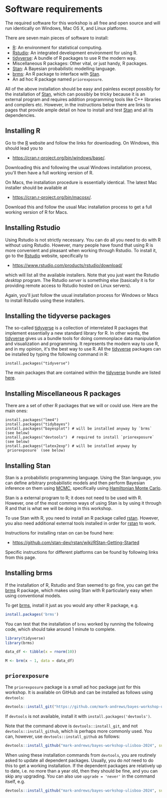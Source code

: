 # Software requirements

The required software for this workshop is all free and open source and will run identically on Windows, Mac OS X, and Linux platforms.

There are seven main pieces of software to install:

-   [R](https://www.r-project.org/): An environment for statistical computing.
-   [Rstudio](https://www.rstudio.com/): An integrated development environment for using R.
-   [tidyverse](https://www.tidyverse.org/): A bundle of R packages to use R the modern way.
-   Miscellaneous R packages: Other vital, or just handy, R packages.
-   [Stan](http://mc-stan.org/): A Bayesian probabilistic modelling language.
-   [brms](https://github.com/paul-buerkner/brms): An R package to interface with [Stan](http://mc-stan.org/).
-   An ad hoc R package named `priorexposure`.

All of the above installation should be easy and painless except
possibly for the installation of [Stan](http://mc-stan.org/), which can
possibly be tricky because it is an external program and requires
addition programming tools like C++ libraries and compilers etc.
However, in the instructions below there are links to pages that provide
ample detail on how to install and test [Stan](http://mc-stan.org/) and
all its dependencies.

## Installing R

Go to the [R](https://www.r-project.org/) website and follow the links
for downloading. On Windows, this should lead you to

-   <https://cran.r-project.org/bin/windows/base/>.

Downloading this and following the usual Windows installation process,
you\'ll then have a full working version of R.

On Macs, the installation procedure is essentially identical. The latest
Mac installer should be available at

-   <https://cran.r-project.org/bin/macosx/>.

Download this and follow the usual Mac installation process to get a
full working version of R for Macs.

## Installing Rstudio

Using Rstudio is not strictly necessary. You can do all you need to do
with R without using Rstudio. However, many people have found that using
R is more convenient and pleasant when working through Rstudio. To
install it, go to the [Rstudio](https://www.rstudio.com/) website,
specifically to

-   <https://www.rstudio.com/products/rstudio/download/>

which will list all the available installers. Note that you just want
the Rstudio *desktop* program. The Rstudio *server* is something else
(basically it is for providing remote access to Rstudio hosted on Linux
servers).

Again, you\'ll just follow the usual installation process for Windows or
Macs to install Rstudio using these installers.

## Installing the tidyverse packages

The so-called [tidyverse](https://www.tidyverse.org/) is a collection of
interrelated R packages that implement essentially a new standard
library for R. In other words, the
[tidyverse](https://www.tidyverse.org/) gives us a bundle tools for
doing commonplace data manipulation and visualization and programming.
It represents the modern way to use R, and in my opinion, it\'s the best
way to use R. All the [tidyverse](https://www.tidyverse.org/) packages
can be installed by typing the following command in R:

``` {.R}
install.packages("tidyverse")
```

The main packages that are contained within the
[tidyverse](https://www.tidyverse.org/) bundle are listed
[here](https://www.tidyverse.org/packages/).

## Installing Miscellaneous R packages

There are a set of other R packages that we will or could use. Here are the main ones:
``` {.R}
install.packages("lme4")
install.packages("tidybayes")
install.packages("bayesplot") # will be installed anyway by `brms` (see below)
install.packages("devtools")  # required to install `priorexposure` (see below)
install.packages("latex2exp") # will be installed anyway by `priorexposure` (see below)
```

## Installing Stan

Stan is a probabilistic programming language. Using the Stan language,
you can define arbitrary probabilistic models and then perform Bayesian
inference on them using
[MCMC](https://en.wikipedia.org/wiki/Markov_chain_Monte_Carlo),
specifically using [Hamiltonian Monte
Carlo](https://en.wikipedia.org/wiki/Hamiltonian_Monte_Carlo).

Stan is a external program to R; it does not need to be used with R. 
However, one of the most common ways of using Stan is by using it through R and that is what we will be doing in this workshop.

To use Stan with R, you need to install an R package called
[rstan](http://mc-stan.org/users/interfaces/rstan). However, you also
need additional external tools installed in order for
[rstan](http://mc-stan.org/users/interfaces/rstan) to work.

Instructions for installing rstan on can be found here:

- <https://github.com/stan-dev/rstan/wiki/RStan-Getting-Started>

Specific instructions for different platforms can be found by following links from this page.

## Installing brms

If the installation of R, Rstudio and Stan seemed to go fine, you can
get the [brms](https://github.com/paul-buerkner/brms) R package, which
makes using Stan with R particularly easy when using conventional
models.

To get [brms](https://github.com/paul-buerkner/brms), install it just as you would any other R package, e.g. 
```r
install.packages('brms')
```

You can test that the installation of `brms` worked by running the following code, which should take around 1 minute to complete.

```r
library(tidyverse)
library(brms)

data_df <- tibble(x = rnorm(10))

M <- brm(x ~ 1, data = data_df)
```

## `priorexposure`

The `priorexposure` package is a small ad hoc package just for this workshop.
It is available on GitHub and can be installed as follows using `devtools`:
```r
devtools::install_git("https://github.com/mark-andrews/bayes-workshop-ulisboa-2024", subdir = "priorexposure")
```
If `devtools` is not available, install it with `install.packages('devtools')`.

Note that the command above is `devtools::install_git`, and not `devtools::install_github`, which is perhaps more commonly used.
You can, however, use `devtools::install_github` as follows:
```r
devtools::install_github("mark-andrews/bayes-workshop-ulisboa-2024", subdir = "priorexposure")
```

When using these installation commands from `devtools`, you are routinely asked to update all dependent packages.
Usually, you do *not* need to do this to get a working installation.
If the dependent packages are relatively up to date, i.e. no more than a year old, then they should be fine, and you can skip any upgrading.
You can also use `upgrade = 'never'` in the command itself, e.g. 
```r
devtools::install_github("mark-andrews/bayes-workshop-ulisboa-2024", subdir = "priorexposure", upgrade = 'never')
```
